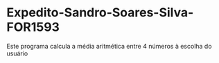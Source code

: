 # Expedito-Sandro-Soares-Silva-FOR1593
Este programa calcula a média aritmética entre 4 números à escolha do usuário
